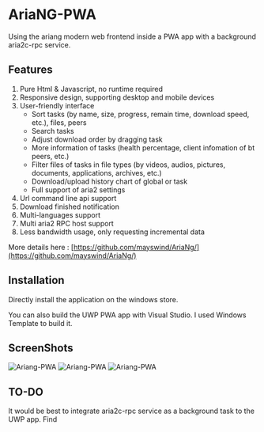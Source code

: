 # AriaNG-PWA
Using the ariang modern web frontend inside a PWA app with a background aria2c-rpc service.

## Features

1. Pure Html & Javascript, no runtime required
2. Responsive design, supporting desktop and mobile devices
3. User-friendly interface
    * Sort tasks (by name, size, progress, remain time, download speed, etc.), files, peers
    * Search tasks
    * Adjust download order by dragging task
    * More information of tasks (health percentage, client infomation of bt peers, etc.)
    * Filter files of tasks in file types (by videos, audios, pictures, documents, applications, archives, etc.)
    * Download/upload history chart of global or task
    * Full support of aria2 settings
4. Url command line api support
5. Download finished notification
6. Multi-languages support
7. Multi aria2 RPC host support
8. Less bandwidth usage, only requesting incremental data

More details here : [https://github.com/mayswind/AriaNg/](https://github.com/mayswind/AriaNg/)

## Installation

Directly install the application on the windows store.

You can also build the UWP PWA app with Visual Studio. I used Windows Template to build it.

## ScreenShots

![Ariang-PWA](https://raw.githubusercontent.com/eddydu44/ariang-PWA/master/ScreenShots/Capture1.PNG)
![Ariang-PWA](https://raw.githubusercontent.com/eddydu44/ariang-PWA/master/ScreenShots/Capture2.PNG)
![Ariang-PWA](https://raw.githubusercontent.com/eddydu44/ariang-PWA/master/ScreenShots/Capture3.PNG)

## TO-DO

It would be best to integrate aria2c-rpc service as a background task to the UWP app.
Find
